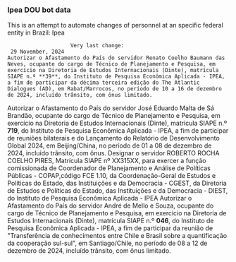  ### Ipea DOU bot data
 This is an attempt to automate changes of personnel at an specific federal entity in Brazil: Ipea
 
                        Very last change: 
 	 29 November, 2024
	Autorizar o Afastamento do País do servidor Renato Coelho Baumann das Neves, ocupante do cargo de Técnico de Planejamento e Pesquisa, em exercício na Diretoria de Estudos Internacionais (Dinte), matrícula SIAPE n.º **39**, do Instituto de Pesquisa Econômica Aplicada - IPEA, a fim de participar da décima terceira edição do The Atlantic Dialogues (AD), em Rabat/Marrocos, no período de 10 a 16 de dezembro de 2024, incluído trânsito, com ônus limitado.
Autorizar o Afastamento do País do servidor José Eduardo Malta de Sá Brandão, ocupante do cargo de Técnico de Planejamento e Pesquisa, em exercício na Diretoria de Estudos Internacionais (Dinte), matrícula SIAPE n.º **719**, do Instituto de Pesquisa Econômica Aplicada - IPEA, a fim de participar de reuniões bilaterais e do Lançamento do Relatório de Desenvolvimento Global 2024, em Beijing/China, no período de 01 a 08 de dezembro de 2024, incluído trânsito, com ônus.
Designar o servidor ROBERTO ROCHA COELHO PIRES, Matrícula SIAPE nº XX315XX, para exercer a função comissionada de Coordenador de Planejamento e Análise de Políticas Públicas - COPAP,código FCE 1.10, da Coordenação-Geral de Estudos e Políticas do Estado, das Instituições e da Democracia - CGEST, da Diretoria de Estudos e Políticas do Estado, das Instituições e da Democracia - DIEST, do Instituto de Pesquisa Econômica Aplicada - IPEA
Autorizar o Afastamento do País do servidor André de Mello e Souza, ocupante do cargo de Técnico de Planejamento e Pesquisa, em exercício na Diretoria de Estudos Internacionais (Dinte), matrícula SIAPE n.º **046**, do Instituto de Pesquisa Econômica Aplicada - IPEA, a fim de participar da reunião de "Transferência de conhecimentos entre Chile e Brasil sobre a quantificação da cooperação sul-sul", em Santiago/Chile, no período de 08 a 12 de dezembro de 2024, incluído trânsito, com ônus limitado.
